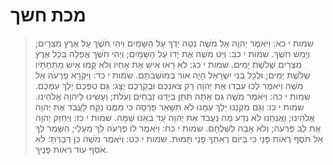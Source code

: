 # מכת חשך

> שמות י כא: וַיֹּאמֶר יְהוָה אֶל מֹשֶׁה נְטֵה יָדְךָ עַל הַשָּׁמַיִם וִיהִי חֹשֶׁךְ עַל אֶרֶץ מִצְרָיִם; וְיָמֵשׁ חֹשֶׁךְ.
> שמות י כב: וַיֵּט מֹשֶׁה אֶת יָדוֹ עַל הַשָּׁמָיִם; וַיְהִי חֹשֶׁךְ אֲפֵלָה בְּכָל אֶרֶץ מִצְרַיִם שְׁלֹשֶׁת יָמִים.
> שמות י כג: לֹא רָאוּ אִישׁ אֶת אָחִיו וְלֹא קָמוּ אִישׁ מִתַּחְתָּיו שְׁלֹשֶׁת יָמִים; וּלְכָל בְּנֵי יִשְׂרָאֵל הָיָה אוֹר בְּמוֹשְׁבֹתָם.
> שמות י כד: וַיִּקְרָא פַרְעֹה אֶל מֹשֶׁה וַיֹּאמֶר לְכוּ עִבְדוּ אֶת יְהוָה רַק צֹאנְכֶם וּבְקַרְכֶם יֻצָּג:  גַּם טַפְּכֶם יֵלֵךְ עִמָּכֶם.
> שמות י כה: וַיֹּאמֶר מֹשֶׁה גַּם אַתָּה תִּתֵּן בְּיָדֵנוּ זְבָחִים וְעֹלֹת; וְעָשִׂינוּ לַיהוָה אֱלֹהֵינוּ.
> שמות י כו: וְגַם מִקְנֵנוּ יֵלֵךְ עִמָּנוּ לֹא תִשָּׁאֵר פַּרְסָה כִּי מִמֶּנּוּ נִקַּח לַעֲבֹד אֶת יְהוָה אֱלֹהֵינוּ; וַאֲנַחְנוּ לֹא נֵדַע מַה נַּעֲבֹד אֶת יְהוָה עַד בֹּאֵנוּ שָׁמָּה.
> שמות י כז: וַיְחַזֵּק יְהוָה אֶת לֵב פַּרְעֹה; וְלֹא אָבָה לְשַׁלְּחָם.
> שמות י כח: וַיֹּאמֶר לוֹ פַרְעֹה לֵךְ מֵעָלָי; הִשָּׁמֶר לְךָ אַל תֹּסֶף רְאוֹת פָּנַי כִּי בְּיוֹם רְאֹתְךָ פָנַי תָּמוּת.
> שמות י כט: וַיֹּאמֶר מֹשֶׁה כֵּן דִּבַּרְתָּ:  לֹא אֹסִף עוֹד רְאוֹת פָּנֶיךָ. 
 

